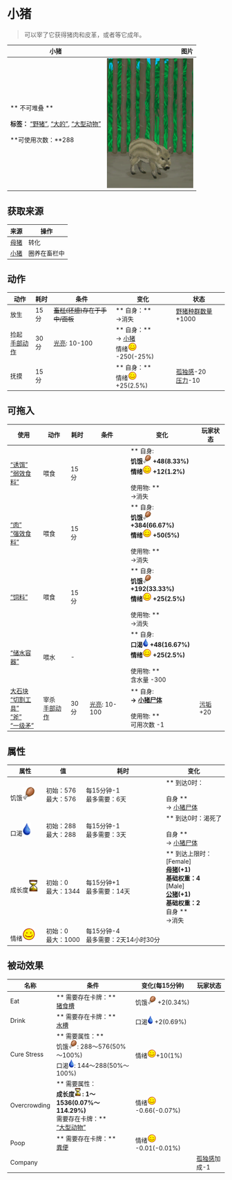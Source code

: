 # 小猪  
> 可以宰了它获得猪肉和皮革，或者等它成年。  
  
  小猪  |   图片   
 ----  |  ----:   
 ** 不可堆叠 **<br><br>**标签：**	[“野猪”](tag_Boar.md), [“大的”](tag_Large.md), [“大型动物”](tag_LargeAnimal.md)<br><br>**可使用次数：**288  |  <img decoding="async" src="Sprite/Piglet.png" href="a.md" style="max-width:300px;max-height:300px;">   
  
## 获取来源  
来源  |  操作  
----  |  ----  
[母猪](BoarEnclosureFemale.md)  |  转化  
[小猪](BoarTiedPiglet.md)  |  圈养在畜栏中  
## 动作  
动作  |  耗时  |  条件  |  变化  |  状态  
----  |  ----  |  ----  |  ----  |  ----  
放生<br>  |  15分  |  ~~[畜栏(环境)](Env_Enclosure.md)存在于手中/面板~~  |  ** 自身：**<br>→消失  |  [野猪种群数量](Pop_Boar.md)+1000  
捡起<br>[手部动作](HandAction.md)  |  30分  |  [光亮](Light.md): 10-100  |  ** 自身：**<br>→ [小猪](BoarTiedPiglet.md)<br>情绪<img decoding="async" src="Sprite/Content.png" href="a.md" style="max-width:20px;max-height:20px;">  -250(-25%)  |    
抚摸<br>  |  15分  |    |  ** 自身：**<br>情绪<img decoding="async" src="Sprite/Content.png" href="a.md" style="max-width:20px;max-height:20px;">  +25(2.5%)  |  [孤独感](Loneliness.md)-20<br>[压力](Stress.md)-10  
## 可拖入  
使用  |  动作  |  耗时  |  条件  |  变化  |  玩家状态  
----  |  ----  |  ----  |  ----  |  ----  |  ----  
[“诱饵”](tag_Bait.md)<br>[“弱效食料”](tag_FeedWeak.md)  |  喂食<br>  |  15分  |    |  ** 自身: **<br>饥饿<img decoding="async" src="Sprite/Hunger.png" href="a.md" style="max-width:20px;max-height:20px;">  +48(8.33%)<br>情绪<img decoding="async" src="Sprite/Content.png" href="a.md" style="max-width:20px;max-height:20px;">  +12(1.2%)<br><br>** 使用物: **<br>→消失  |    
[“肉”](tag_Meat.md)<br>[“强效食料”](tag_FeedRich.md)  |  喂食<br>  |  15分  |    |  ** 自身: **<br>饥饿<img decoding="async" src="Sprite/Hunger.png" href="a.md" style="max-width:20px;max-height:20px;">  +384(66.67%)<br>情绪<img decoding="async" src="Sprite/Content.png" href="a.md" style="max-width:20px;max-height:20px;">  +50(5%)<br><br>** 使用物: **<br>→消失  |    
[“饲料”](tag_Feed.md)  |  喂食<br>  |  15分  |    |  ** 自身: **<br>饥饿<img decoding="async" src="Sprite/Hunger.png" href="a.md" style="max-width:20px;max-height:20px;">  +192(33.33%)<br>情绪<img decoding="async" src="Sprite/Content.png" href="a.md" style="max-width:20px;max-height:20px;">  +25(2.5%)<br><br>** 使用物: **<br>→消失  |    
[“储水容器”](tag_WaterContainer.md)  |  喂水<br>  |  -  |    |  ** 自身: **<br>口渴<img decoding="async" src="Sprite/Thirst.png" href="a.md" style="max-width:20px;max-height:20px;">  +48(16.67%)<br>情绪<img decoding="async" src="Sprite/Content.png" href="a.md" style="max-width:20px;max-height:20px;">  +25(2.5%)<br><br>** 使用物: **<br>含水量  -300  |    
[大石块](StoneHeavy.md)<br>[“切割工具”](tag_Cutter.md)<br>[“斧”](tag_Axe.md)<br>[“一级矛”](tag_Spear.md)  |  宰杀<br>[手部动作](HandAction.md)  |  30分  |  [光亮](Light.md): 10-100  |  ** 自身: **<br>→ [小猪尸体](BoarCarcassPiglet.md)<br><br>** 使用物: **<br>可用次数  -1  |  [污垢](Filth.md)+20  
## 属性   
属性  |  值  |  耗时  |  变化  
----  |  ----  |  ----  |  ----  
饥饿<img decoding="async" src="Sprite/Hunger.png" href="a.md" style="max-width:30px;max-height:30px;">  |  初始：576<br>最大：576  |  每15分钟-1<br>最多需要：6天  |  ** 到达0时： **<br><br>** 自身 **<br>→ [小猪尸体](BoarCarcassPiglet.md)  
口渴<img decoding="async" src="Sprite/Thirst.png" href="a.md" style="max-width:30px;max-height:30px;">  |  初始：288<br>最大：288  |  每15分钟-1<br>最多需要：3天  |  ** 到达0时：渴死了 **<br><br>** 自身 **<br>→ [小猪尸体](BoarCarcassPiglet.md)  
成长度<img decoding="async" src="Sprite/Spoilage.png" href="a.md" style="max-width:30px;max-height:30px;">  |  初始：0<br>最大：1344  |  每15分钟+1<br>最多需要：14天  |  ** 到达上限时： **<br>** [Female]  **<br>  [母猪](BoarEnclosureFemale.md)(+1)<br>基础权重：4<br>** [Male]  **<br>  [公猪](BoarEnclosureMale.md)(+1)<br>基础权重：2<br>** 自身 **<br>→消失  
情绪<img decoding="async" src="Sprite/Content.png" href="a.md" style="max-width:30px;max-height:30px;">  |  初始：0<br>最大：1000  |  每15分钟-4<br>最多需要：2天14小时30分  |    
## 被动效果  
名称  |  条件  |  变化(每15分钟)  |  玩家状态  
----  |  ----  |  ----  |  ----  
Eat  |  ** 需要存在卡牌：**<br>[猪食槽](BoarFeeder.md)  |  饥饿<img decoding="async" src="Sprite/Hunger.png" href="a.md" style="max-width:20px;max-height:20px;"> +2(0.34%)  |    
Drink  |  ** 需要存在卡牌：**<br>[水槽](WateringTrough.md)  |  口渴<img decoding="async" src="Sprite/Thirst.png" href="a.md" style="max-width:20px;max-height:20px;"> +2(0.69%)  |    
Cure Stress  |  ** 需要属性：**<br>饥饿<img decoding="async" src="Sprite/Hunger.png" href="a.md" style="max-width:20px;max-height:20px;">: 288～576(50%～100%)<br>口渴<img decoding="async" src="Sprite/Thirst.png" href="a.md" style="max-width:20px;max-height:20px;">: 144～288(50%～100%)  |  情绪<img decoding="async" src="Sprite/Content.png" href="a.md" style="max-width:20px;max-height:20px;">+10(1%)  |    
Overcrowding  |  ** 需要属性：**<br>成长度<img decoding="async" src="Sprite/Spoilage.png" href="a.md" style="max-width:20px;max-height:20px;">: 1～1536(0.07%～114.29%)<br>** 需要存在卡牌：**<br>[“大型动物”](tag_LargeAnimal.md)  |  情绪<img decoding="async" src="Sprite/Content.png" href="a.md" style="max-width:20px;max-height:20px;">-0.66(-0.07%)  |    
Poop  |  ** 需要存在卡牌：**<br>[粪便](Manure.md)  |  情绪<img decoding="async" src="Sprite/Content.png" href="a.md" style="max-width:20px;max-height:20px;">-0.01(-0.01%)  |    
Company  |    |    |  [孤独感](Loneliness.md)加成-1  


<script>document.title="小猪 - 卡牌生存百科 Card Survival Wiki";</script>